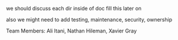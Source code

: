 we should discuss each dir inside of doc
fill this later on

also we might need to add testing, maintenance, security, ownership

 <p>Team Members: Ali Itani, Nathan Hileman, Xavier Gray</p>   